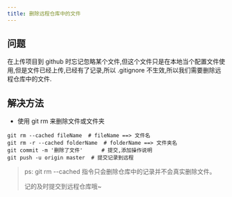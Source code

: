 ```yaml
---
title: 删除远程仓库中的文件
---
```


## 问题

在上传项目到 github 时忘记忽略某个文件,但这个文件只是在本地当个配置文件使用,但是文件已经上传,已经有了记录,所以 .gitignore 不生效,所以我们需要删除远程仓库中的文件.

## 解决方法

- 使用 git rm 来删除文件或文件夹

```shell
git rm --cached fileName  # fileName ==> 文件名
git rm -r --cached folderName  # folderName ==> 文件夹名
git commit -m '删除了文件'      # 提交,添加操作说明
git push -u origin master  # 提交记录到远程
```

> ps: git rm --cached 指令只会删除仓库中的记录并不会真实删除文件。
>
> 记的及时提交到远程仓库哦~